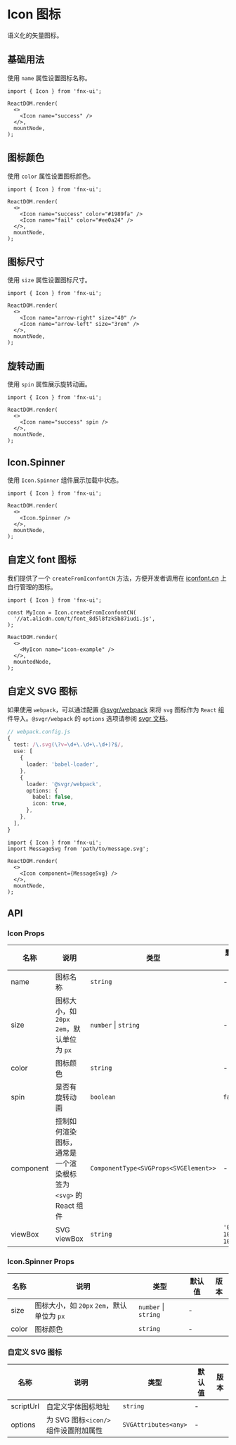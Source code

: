 # Icon 图标

语义化的矢量图标。

## 基础用法

使用 `name` 属性设置图标名称。

```tsx
import { Icon } from 'fnx-ui';

ReactDOM.render(
  <>
    <Icon name="success" />
  </>,
  mountNode,
);
```

## 图标颜色

使用 `color` 属性设置图标颜色。

```tsx
import { Icon } from 'fnx-ui';

ReactDOM.render(
  <>
    <Icon name="success" color="#1989fa" />
    <Icon name="fail" color="#ee0a24" />
  </>,
  mountNode,
);
```

## 图标尺寸

使用 `size` 属性设置图标尺寸。

```tsx
import { Icon } from 'fnx-ui';

ReactDOM.render(
  <>
    <Icon name="arrow-right" size="40" />
    <Icon name="arrow-left" size="3rem" />
  </>,
  mountNode,
);
```

## 旋转动画

使用 `spin` 属性展示旋转动画。

```tsx
import { Icon } from 'fnx-ui';

ReactDOM.render(
  <>
    <Icon name="success" spin />
  </>,
  mountNode,
);
```

## Icon.Spinner

使用 `Icon.Spinner` 组件展示加载中状态。

```tsx
import { Icon } from 'fnx-ui';

ReactDOM.render(
  <>
    <Icon.Spinner />
  </>,
  mountNode,
);
```

## 自定义 font 图标

我们提供了一个 `createFromIconfontCN` 方法，方便开发者调用在 [iconfont.cn](http://iconfont.cn/) 上自行管理的图标。

```tsx
import { Icon } from 'fnx-ui';

const MyIcon = Icon.createFromIconfontCN(
  '//at.alicdn.com/t/font_8d5l8fzk5b87iudi.js',
);

ReactDOM.render(
  <>
    <MyIcon name="icon-example" />
  </>,
  mountedNode,
);
```

## 自定义 SVG 图标

如果使用 `webpack`，可以通过配置 [@svgr/webpack](https://www.npmjs.com/package/@svgr/webpack) 来将 `svg` 图标作为 `React` 组件导入。`@svgr/webpack` 的 `options` 选项请参阅 [svgr 文档](https://github.com/smooth-code/svgr#options)。

```ts
// webpack.config.js
{
  test: /\.svg(\?v=\d+\.\d+\.\d+)?$/,
  use: [
    {
      loader: 'babel-loader',
    },
    {
      loader: '@svgr/webpack',
      options: {
        babel: false,
        icon: true,
      },
    },
  ],
}
```

```tsx
import { Icon } from 'fnx-ui';
import MessageSvg from 'path/to/message.svg';

ReactDOM.render(
  <>
    <Icon component={MessageSvg} />
  </>,
  mountNode,
);
```

## API

### Icon Props

| 名称      | 说明                                                           | 类型                                  | 默认值            | 版本 |
| --------- | -------------------------------------------------------------- | ------------------------------------- | ----------------- | ---- |
| name      | 图标名称                                                       | `string`                              | -                 |      |
| size      | 图标大小，如 `20px` `2em`，默认单位为 `px`                     | `number` \| `string`                  | -                 |      |
| color     | 图标颜色                                                       | `string`                              | -                 |      |
| spin      | 是否有旋转动画                                                 | `boolean`                             | `false`           |      |
| component | 控制如何渲染图标，通常是一个渲染根标签为 `<svg>` 的 React 组件 | `ComponentType<SVGProps<SVGElement>>` | -                 |      |
| viewBox   | SVG viewBox                                                    | `string`                              | `'0 0 1024 1024'` |      |

### Icon.Spinner Props

| 名称  | 说明                                       | 类型                 | 默认值 | 版本 |
| ----- | ------------------------------------------ | -------------------- | ------ | ---- |
| size  | 图标大小，如 `20px` `2em`，默认单位为 `px` | `number` \| `string` | -      |      |
| color | 图标颜色                                   | `string`             | -      |      |

### 自定义 SVG 图标

| 名称      | 说明                                 | 类型                 | 默认值 | 版本 |
| --------- | ------------------------------------ | -------------------- | ------ | ---- |
| scriptUrl | 自定义字体图标地址                   | `string`             | -      |      |
| options   | 为 SVG 图标`<icon/>`组件设置附加属性 | `SVGAttributes<any>` | -      |      |
